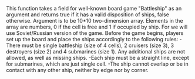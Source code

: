 
This function takes a field for well-known board game "Battleship" as an argument and returns true if it has a valid disposition of ships, false otherwise. Argument is to be 10*10 two-dimension array. Elements in the array are numbers, 0 if the cell is free and 1 if occupied by ship.
For we will use Soviet/Russian version of the game.
Before the game begins, players set up the board and place the ships accordingly to the following rules:
    -There must be single battleship (size of 4 cells), 2 cruisers (size 3), 3 destroyers (size 2) and 4 submarines (size 1). Any additional ships are not allowed, as well as missing ships.
    -Each ship must be a straight line, except for submarines, which are just single cell.
    -The ship cannot overlap or be in contact with any other ship, neither by edge nor by corner.
